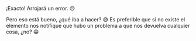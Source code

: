 ¡Exacto! Arrojará un error. :cry:

Pero eso está bueno, ¿qué iba a hacer? :sweat_smile: Es preferible que si no existe el elemento nos notifique que hubo un problema a que nos devuelva cualquier cosa, ¿no? :grin:
